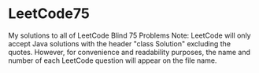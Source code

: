 # LeetCode75
My solutions to all of LeetCode Blind 75 Problems
Note: LeetCode will only accept Java solutions with the header "class Solution" excluding the quotes. However, for convenience and readability purposes, the name and number of each LeetCode question will appear on the file name.
